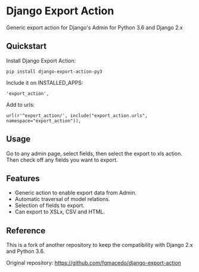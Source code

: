 # Django Export Action
Generic export action for Django's Admin for Python 3.6 and Django 2.x
## Quickstart
Install Django Export Action:
```
pip install django-export-action-py3
```
Include it on INSTALLED_APPS:
```
'export_action',
```
Add to urls:
```
url(r'^export_action/', include("export_action.urls", namespace="export_action")),
```
## Usage
Go to any admin page, select fields, then select the export to xls action. Then check off any fields you want to export.

## Features
- Generic action to enable export data from Admin.
- Automatic traversal of model relations.
- Selection of fields to export.
- Can export to XSLx, CSV and HTML.

## Reference
This is a fork of another repository to keep the compatibility with Django 2.x and Python 3.6.

Original repository:
https://github.com/fgmacedo/django-export-action

